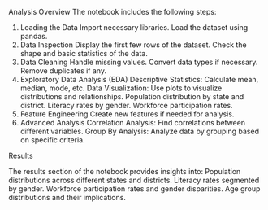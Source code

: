 Analysis Overview
The notebook includes the following steps:

1. Loading the Data
Import necessary libraries.
Load the dataset using pandas.
2. Data Inspection
Display the first few rows of the dataset.
Check the shape and basic statistics of the data.
3. Data Cleaning
Handle missing values.
Convert data types if necessary.
Remove duplicates if any.
4. Exploratory Data Analysis (EDA)
Descriptive Statistics: Calculate mean, median, mode, etc.
Data Visualization: Use plots to visualize distributions and relationships.
Population distribution by state and district.
Literacy rates by gender.
Workforce participation rates.
5. Feature Engineering
Create new features if needed for analysis.
6. Advanced Analysis
Correlation Analysis: Find correlations between different variables.
Group By Analysis: Analyze data by grouping based on specific criteria.

Results

The results section of the notebook provides insights into:
Population distributions across different states and districts.
Literacy rates segmented by gender.
Workforce participation rates and gender disparities.
Age group distributions and their implications.
